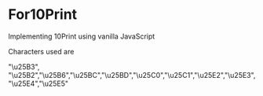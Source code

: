 # For10Print

Implementing 10Print using vanilla JavaScript

Characters used are
 
  "\u25B3", "\u25B2","\u25B6","\u25BC","\u25BD","\u25C0","\u25C1","\u25E2","\u25E3","\u25E4","\u25E5"
